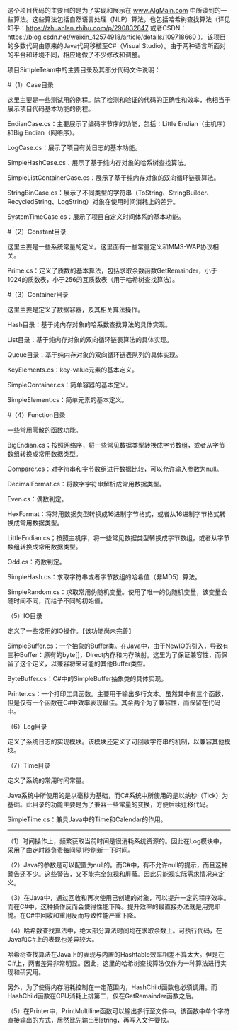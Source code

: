 这个项目代码的主要目的是为了实现和展示在 www.AlgMain.com 中所谈到的一些算法。这些算法包括自然语言处理（NLP）算法，也包括哈希树查找算法（详见知乎：https://zhuanlan.zhihu.com/p/290832847 或者CSDN：https://blog.csdn.net/weixin_42574918/article/details/109718660 ）。该项目的多数代码由原来的Java代码移植至C#（Visual Studio）。由于两种语言所面对的平台和环境不同，相应地做了不少修改和调整。

项目SimpleTeam中的主要目录及其部分代码文件说明：

#（1）Case目录

  这里主要是一些测试用的例程。除了检测和验证的代码的正确性和效率，也相当于展示项目代码基本功能的例程。
  
  EndianCase.cs：主要展示了编码字节序的功能，包括：Little Endian（主机序）和Big Endian（网络序）。
  
  LogCase.cs：展示了项目有关日志的基本功能。
  
  SimpleHashCase.cs：展示了基于纯内存对象的哈系树查找算法。
  
  SimpleListContainerCase.cs：展示了基于纯内存对象的双向循环链表算法。
  
  StringBinCase.cs：展示了不同类型的字符串（ToString、StringBuilder、RecycledString、LogString）对象在使用时间消耗上的差异。
  
  SystemTimeCase.cs：展示了项目自定义时间体系的基本功能。

#（2）Constant目录

  这里主要是一些系统常量的定义。这里面有一些常量定义和MMS-WAP协议相关。
  
  Prime.cs：定义了质数的基本算法，包括求取余数函数GetRemainder，小于1024的质数表，小于256的互质数表（用于哈希树查找算法）。

#（3）Container目录

  这里主要是定义了数据容器，及其相关算法操作。
  
  Hash目录：基于纯内存对象的哈系数查找算法的具体实现。
  
  List目录：基于纯内存对象的双向循环链表算法的具体实现。

  Queue目录：基于纯内存对象的双向循环链表队列的具体实现。
  
  KeyElements.cs：key-value元素的基本定义。
  
  SimpleContainer.cs：简单容器的基本定义。
  
  SimpleElement.cs：简单元素的基本定义。

#（4）Function目录

  一些常用零散的函数功能。
  
  BigEndian.cs；按照网络序，将一些常见数据类型转换成字节数组，或者从字节数组转换成常用数据类型。
  
  Comparer.cs：对字符串和字节数组进行数据比较，可以允许输入参数为null。
  
  DecimalFormat.cs：将数字字符串解析成常用数据类型。
  
  Even.cs：偶数判定。
  
  HexFormat：将常用数据类型转换成16进制字节格式，或者从16进制字节格式转换成常用数据类型。
  
  LittleEndian.cs；按照主机序，将一些常见数据类型转换成字节数组，或者从字节数组转换成常用数据类型。
  
  Odd.cs：奇数判定。
  
  SimpleHash.cs：求取字符串或者字节数组的哈希值（非MD5）算法。
  
  SimpleRandom.cs：求取常用伪随机变量。使用了唯一的伪随机变量，该变量会随时间不同，而给予不同的初始值。

（5）IO目录

  定义了一些常用的IO操作。【该功能尚未完善】

  SimpleBuffer.cs：一个抽象的Buffer类。在Java中，由于NewIO的引入，导致有三种Buffer：原有的byte[]，Direct内存和内存映射。这里为了保证兼容性，而保留了这个定义，以兼容将来可能的其他Buffer类型。

  ByteBuffer.cs：C#中的SimpleBuffer抽象类的具体实现。

  Printer.cs：一个打印工具函数。主要用于输出多行文本。虽然其中有三个函数，但是仅有一个函数在C#中效率表现最佳。其余两个为了兼容性，而保留在代码中。

（6）Log目录

  定义了系统日志的实现模块。该模块还定义了可回收字符串的机制，以兼容其他模块。
  
（7）Time目录

  定义了系统的常用时间常量。
  
  Java系统中所使用的是以毫秒为基础，而C#系统中所使用的是以纳秒（Tick）为基础。此目录的功能主要是为了兼容一些常量的变换，方便后续迁移代码。
  
  SimpleTime.cs：兼具Java中的Time和Calendar的作用。

--------------------------------------------------------------------------------
（1）时间操作上，频繁获取当前时间是很消耗系统资源的。因此在Log模块中，采用了由定时器负责每间隔1秒刷新一下时间。

（2）Java的参数是可以配置为null的。而C#中，有不允许null的提示，而且这种警告还不少。这些警告，又不能完全忽视和屏蔽。因此只能视实际需求情况来定义。

（3）在Java中，通过回收和再次使用已创建的对象，可以提升一定的程序效率。而在C#中，这种操作反而会使得性能下降。提升效率的最直接办法就是用完即抛。在C#中回收和重用反而导致性能严重下降。

（4）哈希数查找算法中，绝大部分算法时间均在求取余数上。可执行代码，在Java和C#上的表现也差异较大。

哈希树查找算法在Java上的表现与内置的Hashtable效率相差不算太大。但是在C#上，两者差异非常明显。因此，这里的哈希树查找算法仅作为一种算法进行实现和研究用。

另外，为了使得内存消耗控制在一定范围内，HashChild函数也必须调用。而HashChild函数在CPU消耗上排第二，仅在GetRemainder函数之后。

（5）在Printer中，PrintMultiline函数可以输出多行至文件中。该函数中单个字符直接输出的方式，居然比先输出到string，再写入文件要快。
